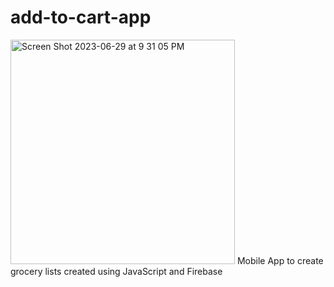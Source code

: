 # add-to-cart-app

<img width="359" alt="Screen Shot 2023-06-29 at 9 31 05 PM" src="https://github.com/Nazokat13/add-to-cart-app/assets/112213476/222c6d82-2152-4238-b186-50dedd60b2ed">
Mobile App to create grocery lists created using JavaScript and Firebase
